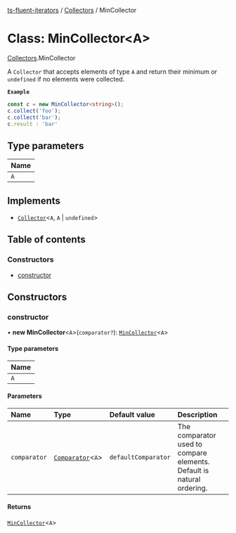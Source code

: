 [ts-fluent-iterators](../README.md) / [Collectors](../modules/Collectors.md) / MinCollector

# Class: MinCollector\<A\>

[Collectors](../modules/Collectors.md).MinCollector

A `Collector` that accepts elements of type `A` and return their minimum or `undefined` if no elements were collected.

**`Example`**

```ts
const c = new MinCollector<string>();
c.collect('foo');
c.collect('bar');
c.result : 'bar'
```

## Type parameters

| Name |
| :--- |
| `A`  |

## Implements

- [`Collector`](../interfaces/Collectors.Collector.md)\<`A`, `A` \| `undefined`\>

## Table of contents

### Constructors

- [constructor](Collectors.MinCollector.md#constructor)

## Constructors

### constructor

• **new MinCollector**\<`A`\>(`comparator?`): [`MinCollector`](Collectors.MinCollector.md)\<`A`\>

#### Type parameters

| Name |
| :--- |
| `A`  |

#### Parameters

| Name         | Type                                           | Default value       | Description                                                           |
| :----------- | :--------------------------------------------- | :------------------ | :-------------------------------------------------------------------- |
| `comparator` | [`Comparator`](../README.md#comparator)\<`A`\> | `defaultComparator` | The comparator used to compare elements. Default is natural ordering. |

#### Returns

[`MinCollector`](Collectors.MinCollector.md)\<`A`\>

